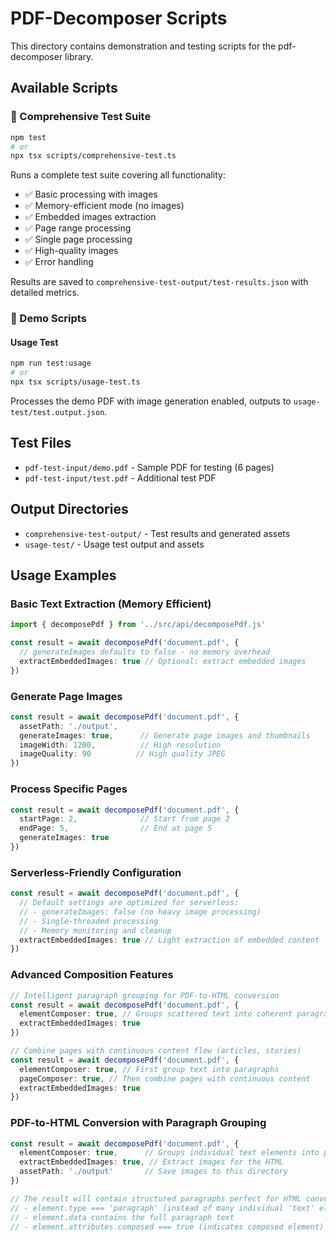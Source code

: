 # PDF-Decomposer Scripts

This directory contains demonstration and testing scripts for the pdf-decomposer library.

## Available Scripts

### 🧪 Comprehensive Test Suite
```bash
npm test
# or
npx tsx scripts/comprehensive-test.ts
```
Runs a complete test suite covering all functionality:
- ✅ Basic processing with images
- ✅ Memory-efficient mode (no images)
- ✅ Embedded images extraction
- ✅ Page range processing
- ✅ Single page processing
- ✅ High-quality images
- ✅ Error handling

Results are saved to `comprehensive-test-output/test-results.json` with detailed metrics.

### 🎨 Demo Scripts

#### Usage Test
```bash
npm run test:usage
# or
npx tsx scripts/usage-test.ts
```
Processes the demo PDF with image generation enabled, outputs to `usage-test/test.output.json`.

## Test Files

- `pdf-test-input/demo.pdf` - Sample PDF for testing (6 pages)
- `pdf-test-input/test.pdf` - Additional test PDF

## Output Directories

- `comprehensive-test-output/` - Test results and generated assets
- `usage-test/` - Usage test output and assets

## Usage Examples

### Basic Text Extraction (Memory Efficient)
```typescript
import { decomposePdf } from '../src/api/decomposePdf.js'

const result = await decomposePdf('document.pdf', {
  // generateImages defaults to false - no memory overhead
  extractEmbeddedImages: true // Optional: extract embedded images
})
```

### Generate Page Images
```typescript
const result = await decomposePdf('document.pdf', {
  assetPath: './output',
  generateImages: true,      // Generate page images and thumbnails
  imageWidth: 1200,          // High resolution
  imageQuality: 90          // High quality JPEG
})
```

### Process Specific Pages
```typescript
const result = await decomposePdf('document.pdf', {
  startPage: 2,              // Start from page 2
  endPage: 5,                // End at page 5
  generateImages: true
})
```

### Serverless-Friendly Configuration
```typescript
const result = await decomposePdf('document.pdf', {
  // Default settings are optimized for serverless:
  // - generateImages: false (no heavy image processing)
  // - Single-threaded processing
  // - Memory monitoring and cleanup
  extractEmbeddedImages: true // Light extraction of embedded content
})
```

### Advanced Composition Features
```typescript
// Intelligent paragraph grouping for PDF-to-HTML conversion
const result = await decomposePdf('document.pdf', {
  elementComposer: true, // Groups scattered text into coherent paragraphs
  extractEmbeddedImages: true
})

// Combine pages with continuous content flow (articles, stories)
const result = await decomposePdf('document.pdf', {
  elementComposer: true, // First group text into paragraphs
  pageComposer: true, // Then combine pages with continuous content
  extractEmbeddedImages: true
})
```

### PDF-to-HTML Conversion with Paragraph Grouping
```typescript
const result = await decomposePdf('document.pdf', {
  elementComposer: true,      // Groups individual text elements into paragraphs
  extractEmbeddedImages: true, // Extract images for the HTML
  assetPath: './output'       // Save images to this directory
})

// The result will contain structured paragraphs perfect for HTML conversion:
// - element.type === 'paragraph' (instead of many individual 'text' elements)
// - element.data contains the full paragraph text
// - element.attributes.composed === true (indicates composed element)
```
